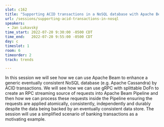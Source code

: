 ```yaml
---
slot: c162
title: "Supporting ACID transactions in a NoSQL database with Apache Beam"
url: /sessions/supporting-acid-transactions-in-nosql
speakers:
 - Jan Lukavský
time_start: 2022-07-20 9:30:00 -0500 CDT
time_end:   2022-07-20 9:55:00 -0500 CDT
day: c
timeslot: 1
room: 6
timeorder: 2
track: trends

---
```


In this session we will see how we can use Apache Beam to enhance a generic eventually consistent NoSQL database (e.g. Apache Cassandra) by ACID transactions. We will see how we can use gRPC with splittable DoFn to create an RPC streaming source of requests into Apache Beam Pipeline and then how we can process these requests inside the Pipeline ensuring the requests are applied atomically, consistently, independently and durably despite the data being backed by an eventually consistent data store. The session will use a simplified scenario of banking transactions as a motivating example.